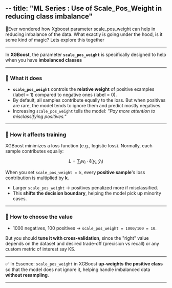 --
title: "ML Series : Use of Scale_Pos_Weight in reducing class imbalance"
---
🎉Ever wondered how Xgboost parameter scale_pos_weight can help in reducing imbalance of the data. What exactly is going under the hood, is it some kind of magic? Lets explore this together

---
In **XGBoost**, the parameter **`scale_pos_weight`** is specifically designed to help when you have **imbalanced classes** 

---

### 🔹 What it does

* **`scale_pos_weight`** controls the **relative weight** of positive examples (label = 1) compared to negative ones (label = 0).
* By default, all samples contribute equally to the loss. But when positives are rare, the model tends to ignore them and predict mostly negatives.
* Increasing `scale_pos_weight` tells the model: *"Pay more attention to misclassifying positives."*

---

### 🔹 How it affects training

XGBoost minimizes a loss function (e.g., logistic loss). Normally, each sample contributes equally:

$$
L = \sum_i w_i \cdot \ell(y_i, \hat{y}_i)
$$

When you set `scale_pos_weight = k`, every **positive sample**'s loss contribution is multiplied by **k**.

* Larger `scale_pos_weight` → positives penalized more if misclassified.
* This **shifts the decision boundary**, helping the model pick up minority cases.

---

### 🔹 How to choose the value

* 1000 negatives, 100 positives → `scale_pos_weight = 1000/100 = 10`.

But you should **tune it with cross-validation**, since the "right" value depends on the dataset and desired trade-off (precision vs recall) or any custom metric of interest say KS.

---

✅ In Essence:
`scale_pos_weight` in XGBoost **up-weights the positive class** so that the model does not ignore it, helping handle imbalanced data **without resampling**.

---

